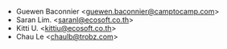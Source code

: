 - Guewen Baconnier \<<guewen.baconnier@camptocamp.com>\>
- Saran Lim. \<<saranl@ecosoft.co.th>\>
- Kitti U. \<<kittiu@ecosoft.co.th>\>
- Chau Le \<<chaulb@trobz.com>\>

